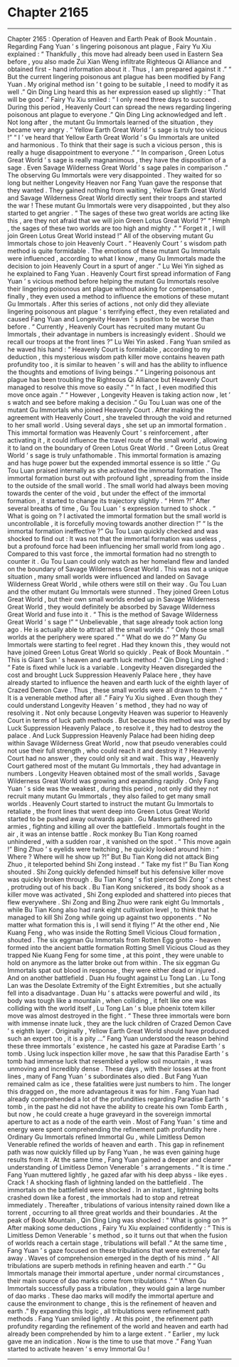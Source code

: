 
# Chapter 2165


---

Chapter 2165 : Operation of Heaven and Earth
Peak of Book Mountain .
Regarding Fang Yuan ’ s lingering poisonous ant plague , Fairy Yu Xiu explained : “ Thankfully , this move had already been used in Eastern Sea before , you also made Zui Xian Weng infiltrate Righteous Qi Alliance and obtained first - hand information about it . Thus , I am prepared against it .”
“ But the current lingering poisonous ant plague has been modified by Fang Yuan . My original method isn ’ t going to be suitable , I need to modify it as well .”
Qin Ding Ling heard this as her expression eased up slightly : “ That will be good .”
Fairy Yu Xiu smiled : “ I only need three days to succeed . During this period , Heavenly Court can spread the news regarding lingering poisonous ant plague to everyone .”
Qin Ding Ling acknowledged and left .
Not long after , the mutant Gu Immortals learned of the situation , they became very angry .
“ Yellow Earth Great World ’ s sage is truly too vicious !”
“ I ’ ve heard that Yellow Earth Great World ’ s Gu Immortals are united and harmonious . To think that their sage is such a vicious person , this is really a huge disappointment to everyone .”
“ In comparison , Green Lotus Great World ’ s sage is really magnanimous , they have the disposition of a sage . Even Savage Wilderness Great World ’ s sage pales in comparison .”
The observing Gu Immortals were very disappointed . They waited for so long but neither Longevity Heaven nor Fang Yuan gave the response that they wanted .
They gained nothing from waiting , Yellow Earth Great World and Savage Wilderness Great World directly sent their troops and started the war !
These mutant Gu Immortals were very disappointed , but they also started to get angrier .
“ The sages of these two great worlds are acting like this , are they not afraid that we will join Green Lotus Great World ?”
“ Hmph , the sages of these two worlds are too high and mighty .”
“ Forget it , I will join Green Lotus Great World instead !”
All of the observing mutant Gu Immortals chose to join Heavenly Court .
“ Heavenly Court ’ s wisdom path method is quite formidable . The emotions of these mutant Gu Immortals were influenced , according to what I know , many Gu Immortals made the decision to join Heavenly Court in a spurt of anger .” Lu Wei Yin sighed as he explained to Fang Yuan .
Heavenly Court first spread information of Fang Yuan ’ s vicious method before helping the mutant Gu Immortals resolve their lingering poisonous ant plague without asking for compensation , finally , they even used a method to influence the emotions of these mutant Gu Immortals .
After this series of actions , not only did they alleviate lingering poisonous ant plague ’ s terrifying effect , they even retaliated and caused Fang Yuan and Longevity Heaven ’ s position to be worse than before .
“ Currently , Heavenly Court has recruited many mutant Gu Immortals , their advantage in numbers is increasingly evident . Should we recall our troops at the front lines ?” Lu Wei Yin asked .
Fang Yuan smiled as he waved his hand : “ Heavenly Court is formidable , according to my deduction , this mysterious wisdom path killer move contains heaven path profundity too , it is similar to heaven ’ s will and has the ability to influence the thoughts and emotions of living beings .”
“ Lingering poisonous ant plague has been troubling the Righteous Qi Alliance but Heavenly Court managed to resolve this move so easily .”
“ In fact , I even modified this move once again .”
“ However , Longevity Heaven is taking action now , let ’ s watch and see before making a decision .”
Gu Tou Luan was one of the mutant Gu Immortals who joined Heavenly Court .
After making the agreement with Heavenly Court , she traveled through the void and returned to her small world .
Using several days , she set up an immortal formation .
This immortal formation was Heavenly Court ’ s reinforcement , after activating it , it could influence the travel route of the small world , allowing it to land on the boundary of Green Lotus Great World .
“ Green Lotus Great World ’ s sage is truly unfathomable . This immortal formation is amazing and has huge power but the expended immortal essence is so little .”
Gu Tou Luan praised internally as she activated the immortal formation .
The immortal formation burst out with profound light , spreading from the inside to the outside of the small world .
The small world had always been moving towards the center of the void , but under the effect of the immortal formation , it started to change its trajectory slightly .
“ Hmm ?!” After several breaths of time , Gu Tou Luan ’ s expression turned to shock .
“ What is going on ? I activated the immortal formation but the small world is uncontrollable , it is forcefully moving towards another direction !”
“ Is the immortal formation ineffective ?”
Gu Tou Luan quickly checked and was shocked to find out : It was not that the immortal formation was useless , but a profound force had been influencing her small world from long ago .
Compared to this vast force , the immortal formation had no strength to counter it .
Gu Tou Luan could only watch as her homeland flew and landed on the boundary of Savage Wilderness Great World .
This was not a unique situation , many small worlds were influenced and landed on Savage Wilderness Great World , while others were still on their way .
Gu Tou Luan and the other mutant Gu Immortals were stunned .
They joined Green Lotus Great World , but their own small worlds ended up in Savage Wilderness Great World , they would definitely be absorbed by Savage Wilderness Great World and fuse into it .
“ This is the method of Savage Wilderness Great World ’ s sage !”
“ Unbelievable , that sage already took action long ago . He is actually able to attract all the small worlds .”
“ Only those small worlds at the periphery were spared .”
“ What do we do ?”
Many Gu Immortals were starting to feel regret . Had they known this , they would not have joined Green Lotus Great World so quickly .
Peak of Book Mountain .
“ This is Giant Sun ’ s heaven and earth luck method .” Qin Ding Ling sighed : “ Fate is fixed while luck is a variable . Longevity Heaven disregarded the cost and brought Luck Suppression Heavenly Palace here , they have already started to influence the heaven and earth luck of the eighth layer of Crazed Demon Cave . Thus , these small worlds were all drawn to them .”
“ It is a venerable method after all .” Fairy Yu Xiu sighed . Even though they could understand Longevity Heaven ’ s method , they had no way of resolving it .
Not only because Longevity Heaven was superior to Heavenly Court in terms of luck path methods .
But because this method was used by Luck Suppression Heavenly Palace , to resolve it , they had to destroy the palace .
And Luck Suppression Heavenly Palace had been hiding deep within Savage Wilderness Great World , now that pseudo venerables could not use their full strength , who could reach it and destroy it ?
Heavenly Court had no answer , they could only sit and wait .
This way , Heavenly Court gathered most of the mutant Gu Immortals , they had advantage in numbers . Longevity Heaven obtained most of the small worlds , Savage Wilderness Great World was growing and expanding rapidly .
Only Fang Yuan ’ s side was the weakest , during this period , not only did they not recruit many mutant Gu Immortals , they also failed to get many small worlds .
Heavenly Court started to instruct the mutant Gu Immortals to retaliate , the front lines that went deep into Green Lotus Great World started to be pushed away outwards again .
Gu Masters gathered into armies , fighting and killing all over the battlefield .
Immortals fought in the air , it was an intense battle .
Rock monkey Bu Tian Kong roamed unhindered , with a sudden roar , it vanished on the spot .
“ This move again !” Bing Zhuo ’ s eyelids were twitching , he quickly looked around him : “ Where ? Where will he show up ?!”
But Bu Tian Kong did not attack Bing Zhuo , it teleported behind Shi Zong instead .
“ Take my fist !” Bu Tian Kong shouted .
Shi Zong quickly defended himself but his defensive killer move was quickly broken through .
Bu Tian Kong ’ s fist pierced Shi Zong ’ s chest , protruding out of his back .
Bu Tian Kong snickered , its body shook as a killer move was activated , Shi Zong exploded and shattered into pieces that flew everywhere .
Shi Zong and Bing Zhuo were rank eight Gu Immortals , while Bu Tian Kong also had rank eight cultivation level , to think that he managed to kill Shi Zong while going up against two opponents .
“ No matter what formation this is , I will send it flying !” At the other end , Nie Kuang Feng , who was inside the Rotting Smell Vicious Cloud formation , shouted .
The six eggman Gu Immortals from Rotten Egg grotto - heaven formed into the ancient battle formation Rotting Smell Vicious Cloud as they trapped Nie Kuang Feng for some time , at this point , they were unable to hold on anymore as the latter broke out from within .
The six eggman Gu Immortals spat out blood in response , they were either dead or injured .
And on another battlefield .
Duan Hu fought against Lu Tong Lan .
Lu Tong Lan was the Desolate Extremity of the Eight Extremities , but she actually fell into a disadvantage .
Duan Hu ’ s attacks were powerful and wild , its body was tough like a mountain , when colliding , it felt like one was colliding with the world itself , Lu Tong Lan ’ s blue phoenix totem killer move was almost destroyed in the fight .
“ These three immortals were born with immense innate luck , they are the luck children of Crazed Demon Cave ’ s eighth layer . Originally , Yellow Earth Great World should have produced such an expert too , it is a pity …”
Fang Yuan understood the reason behind these three immortals ’ existence , he casted his gaze at Paradise Earth ’ s tomb .
Using luck inspection killer move , he saw that this Paradise Earth ’ s tomb had immense luck that resembled a yellow soil mountain , it was unmoving and incredibly dense .
These days , with their losses at the front lines , many of Fang Yuan ’ s subordinates also died .
But Fang Yuan remained calm as ice , these fatalities were just numbers to him .
The longer this dragged on , the more advantageous it was for him .
Fang Yuan had already comprehended a lot of the profundities regarding Paradise Earth ’ s tomb , in the past he did not have the ability to create his own Tomb Earth , but now , he could create a huge graveyard in the sovereign immortal aperture to act as a node of the earth vein .
Most of Fang Yuan ’ s time and energy were spent comprehending the refinement path profundity here .
Ordinary Gu Immortals refined Immortal Gu , while Limitless Demon Venerable refined the worlds of heaven and earth .
This gap in refinement path was now quickly filled up by Fang Yuan , he was even gaining huge results from it .
At the same time , Fang Yuan gained a deeper and clearer understanding of Limitless Demon Venerable ’ s arrangements .
“ It is time .” Fang Yuan muttered lightly , he gazed afar with his deep abyss - like eyes .
Crack !
A shocking flash of lightning landed on the battlefield .
The immortals on the battlefield were shocked .
In an instant , lightning bolts crashed down like a forest , the immortals had to stop and retreat immediately .
Thereafter , tribulations of various intensity rained down like a torrent , occurring to all three great worlds and their boundaries .
At the peak of Book Mountain , Qin Ding Ling was shocked : “ What is going on ?”
After making some deductions , Fairy Yu Xiu explained confidently : “ This is Limitless Demon Venerable ’ s method , so it turns out that when the fusion of worlds reach a certain stage , tribulations will befall .”
At the same time , Fang Yuan ’ s gaze focused on these tribulations that were extremely far away .
Waves of comprehension emerged in the depth of his mind .
“ All tribulations are superb methods in refining heaven and earth .”
“ Gu Immortals manage their immortal aperture , under normal circumstances , their main source of dao marks come from tribulations .”
“ When Gu Immortals successfully pass a tribulation , they would gain a large number of dao marks . These dao marks will modify the immortal aperture and cause the environment to change , this is the refinement of heaven and earth .”
By expanding this logic , all tribulations were refinement path methods .
Fang Yuan smiled lightly .
At this point , the refinement path profundity regarding the refinement of the world and heaven and earth had already been comprehended by him to a large extent .
“ Earlier , my luck gave me an indication . Now is the time to use that move .”
Fang Yuan started to activate heaven ’ s envy Immortal Gu !

---

